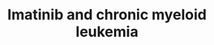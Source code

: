 ---
annotations:
- id: CL:0000232
  parent: animal cell
  type: Cell Type Ontology
  value: erythrocyte
- id: CL:0000766
  parent: native cell
  type: Cell Type Ontology
  value: myeloid leukocyte
- id: PW:0000013
  parent: disease pathway
  type: Pathway Ontology
  value: disease pathway
- id: PW:0000710
  parent: disease pathway
  type: Pathway Ontology
  value: chronic myeloid leukemia pathway
- id: DOID:8552
  parent: disease of cellular proliferation
  type: Disease Ontology
  value: chronic myeloid leukemia
- id: CL:0000037
  parent: stem cell
  type: Cell Type Ontology
  value: hematopoietic stem cell
authors:
- AlexanderPico
- Khanspers
- MaintBot
- Eweitz
description: Hematopoietic Stem Cells found in bone marrow can differentiate into
  Monocytes and Erythrocytes, or in the case of Chronic Myeloid Leukemia (CML), they
  can continue to proliferate, undifferentiated, in blood. CML is caused by the Philadelphia
  translocation (Ph), which puts ABL behind BCR. The BRC-ABL fusion is a constitutively
  on tyrosine kinase that indirectly counteracts erythroid differentiation, thus promoting
  the continued proliferation underlying CML. Imatinib is a tyrosine kinase inhibitor
  that binds ABL and in turn promotes healthy erythroid differentiation by counteracting
  BRC-ABL activity. Imatinib resistance can be conferred by the over-expression of
  ABC drug transporters and competitive binding kinases.   The pathway diagram above
  aligns molecules with the cell fates they promote, to help keep track of inhibition-of-inhibition-of-inhibition
  sequences, for example. The known mechanisms of imatinib resistance are at the bottom,
  under CML cell fate and are shown interacting with imatinib, which is under the
  erythrocyte cell fate.   Proteins on this pathway have targeted assays available
  via the [https://assays.cancer.gov/available_assays?wp_id=WP3640 CPTAC Assay Portal]
last-edited: 2021-05-18
organisms:
- Homo sapiens
redirect_from:
- /index.php/Pathway:WP3640
- /instance/WP3640
revision: null
schema-jsonld:
- '@context': https://schema.org/
  '@id': https://wikipathways.github.io/pathways/WP3640.html
  '@type': Dataset
  creator:
    '@type': Organization
    name: WikiPathways
  description: Hematopoietic Stem Cells found in bone marrow can differentiate into
    Monocytes and Erythrocytes, or in the case of Chronic Myeloid Leukemia (CML),
    they can continue to proliferate, undifferentiated, in blood. CML is caused by
    the Philadelphia translocation (Ph), which puts ABL behind BCR. The BRC-ABL fusion
    is a constitutively on tyrosine kinase that indirectly counteracts erythroid differentiation,
    thus promoting the continued proliferation underlying CML. Imatinib is a tyrosine
    kinase inhibitor that binds ABL and in turn promotes healthy erythroid differentiation
    by counteracting BRC-ABL activity. Imatinib resistance can be conferred by the
    over-expression of ABC drug transporters and competitive binding kinases.   The
    pathway diagram above aligns molecules with the cell fates they promote, to help
    keep track of inhibition-of-inhibition-of-inhibition sequences, for example. The
    known mechanisms of imatinib resistance are at the bottom, under CML cell fate
    and are shown interacting with imatinib, which is under the erythrocyte cell fate.   Proteins
    on this pathway have targeted assays available via the [https://assays.cancer.gov/available_assays?wp_id=WP3640
    CPTAC Assay Portal]
  keywords:
  - ABCB1
  - ABCG2
  - ABL1
  - BCR
  - CDKN1B
  - CSF1R
  - Erythroid Differentiation
  - FLT1
  - FOXO3
  - G1/S Cell Cycle Transition
  - GAB2
  - GADD45A
  - Imatinib
  - KIT
  - LYL1
  - MYC
  - Monocyte Differentiation
  - NOP2
  - PDGFRA
  - PDGFRB
  - PIM1
  - PIM2
  - PVT1
  - Proliferation
  - SKP2
  - SPRED2
  license: CC0
  name: Imatinib and chronic myeloid leukemia
seo: CreativeWork
title: Imatinib and chronic myeloid leukemia
wpid: WP3640
---